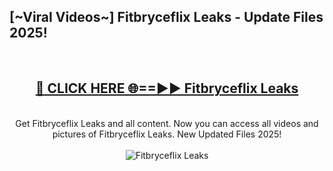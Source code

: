 <h2>[~Viral Videos~] Fitbryceflix Leaks - Update Files 2025!</h2>
<br>
<div align="center">
<h2><a href="https://betterlinks.top/A2PfLJ" rel="nofollow">🔴 CLICK HERE 🌐==►► Fitbryceflix Leaks</a></h2>
<br>
Get Fitbryceflix Leaks and all content. Now you can access all videos and pictures of Fitbryceflix Leaks. New Updated Files 2025!
<br>
<br>
<a href="https://betterlinks.top/A2PfLJ" rel="nofollow" data-target="animated-image.originalLink"><img src="https://i.ibb.co.com/WyWwxjT/player-gif2.gif" alt="Fitbryceflix Leaks" style="max-width: 100%; display: inline-block;" data-target="animated-image.originalImage"></a>
</div>
<br>
